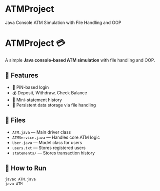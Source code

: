 # ATMProject
Java Console ATM Simulation with File Handling and OOP
# ATMProject 💳

A simple **Java console-based ATM simulation** with file handling and OOP.

## 🚀 Features
- 🔐 PIN-based login
- 💰 Deposit, Withdraw, Check Balance
- 🧾 Mini-statement history
- 📁 Persistent data storage via file handling

## 📁 Files
- `ATM.java` — Main driver class
- `ATMService.java` — Handles core ATM logic
- `User.java` — Model class for users
- `users.txt` — Stores registered users
- `statements/` — Stores transaction history

## 🧪 How to Run
```bash
javac ATM.java
java ATM
